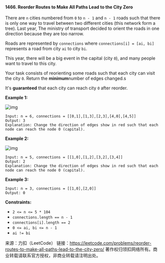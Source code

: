 #### 1466. Reorder Routes to Make All Paths Lead to the City Zero

There are `n` cities numbered from `0` to `n - 1` and `n - 1` roads such that there is only one way to travel between two different cities (this network form a tree). Last year, The ministry of transport decided to orient the roads in one direction because they are too narrow.

Roads are represented by `connections` where `connections[i] = [ai, bi]` represents a road from city `ai` to city `bi`.

This year, there will be a big event in the capital (city `0`), and many people want to travel to this city.

Your task consists of reorienting some roads such that each city can visit the city `0`. Return the **minimum**number of edges changed.s

It's **guaranteed** that each city can reach city `0` after reorder.



**Example 1:**

![img](https://assets.leetcode.com/uploads/2020/05/13/sample_1_1819.png)

```
Input: n = 6, connections = [[0,1],[1,3],[2,3],[4,0],[4,5]]
Output: 3
Explanation: Change the direction of edges show in red such that each node can reach the node 0 (capital).
```

**Example 2:**

![img](https://assets.leetcode.com/uploads/2020/05/13/sample_2_1819.png)

```
Input: n = 5, connections = [[1,0],[1,2],[3,2],[3,4]]
Output: 2
Explanation: Change the direction of edges show in red such that each node can reach the node 0 (capital).
```

**Example 3:**

```
Input: n = 3, connections = [[1,0],[2,0]]
Output: 0
```

 

**Constraints:**

- `2 <= n <= 5 * 104`
- `connections.length == n - 1`
- `connections[i].length == 2`
- `0 <= ai, bi <= n - 1`
- `ai != bi`

来源：力扣（LeetCode）
链接：https://leetcode.com/problems/reorder-routes-to-make-all-paths-lead-to-the-city-zero/
著作权归领扣网络所有。商业转载请联系官方授权，非商业转载请注明出处。